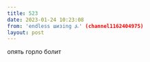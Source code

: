 ```yaml
---
title: 523
date: 2023-01-24 10:23:08
from: 'endless шизing ⍼' (channel1162404975)
layout: post
---
```


опять горло болит
